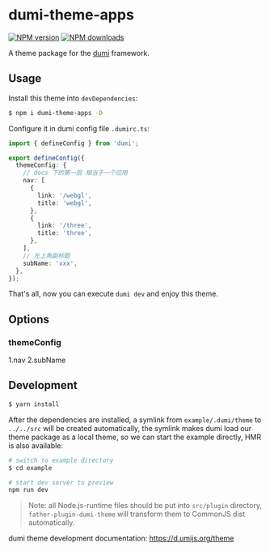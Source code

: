# dumi-theme-apps

[![NPM version](https://img.shields.io/npm/v/dumi-theme-apps.svg?style=flat)](https://npmjs.org/package/dumi-theme-apps)
[![NPM downloads](http://img.shields.io/npm/dm/dumi-theme-apps.svg?style=flat)](https://npmjs.org/package/dumi-theme-apps)

A theme package for the [dumi](https://d.umijs.org) framework.

## Usage

Install this theme into `devDependencies`:

```bash
$ npm i dumi-theme-apps -D
```

Configure it in dumi config file `.dumirc.ts`:

```ts
import { defineConfig } from 'dumi';

export defineConfig({
  themeConfig: {
    // docs 下的第一层 相当于一个应用
    nav: [
      {
        link: '/webgl',
        title: 'webgl',
      },
      {
        link: '/three',
        title: 'three',
      },
    ],
    // 左上角副标题
    subName: 'xxx',
  },
});
```

That's all, now you can execute `dumi dev` and enjoy this theme.

## Options

### themeConfig

1.nav
2.subName

## Development

```bash
$ yarn install
```

After the dependencies are installed, a symlink from `example/.dumi/theme` to `../../src` will be created automatically, the symlink makes dumi load our theme package as a local theme, so we can start the example directly, HMR is also available:

```bash
# switch to example directory
$ cd example

# start dev server to preview
npm run dev
```

> Note: all Node.js-runtime files should be put into `src/plugin` directory, `father-plugin-dumi-theme` will transform them to CommonJS dist automatically.

dumi theme development documentation: https://d.umijs.org/theme
